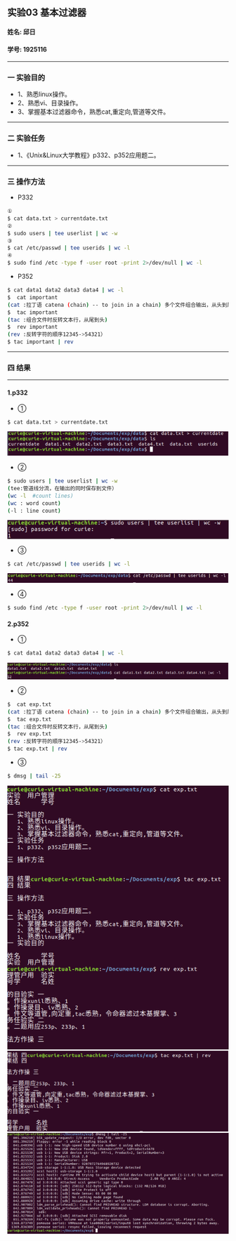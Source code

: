 ## 实验03  基本过滤器
#### 姓名: 邱日      
#### 学号: 1925116
------------------------------------------

### 一 实验目的
   - 1、熟悉linux操作。
   - 2、熟悉vi、目录操作。
   - 3、掌握基本过滤器命令，熟悉cat,重定向,管道等文件。

------------------------------------------   

### 二 实验任务
   - 1、《Unix&Linux大学教程》p332、p352应用题二。

------------------------------------------   

### 三 操作方法
- P332
```sh
①
$ cat data.txt > currentdate.txt
②
$ sudo users | tee userlist | wc -w
③
$ cat /etc/passwd | tee userids | wc -l
④
$ sudo find /etc -type f -user root -print 2>/dev/null | wc -l
```
- P352
```sh
$ cat data1 data2 data3 data4 | wc -l
$  cat important
(cat :拉丁语 catena (chain) -- to join in a chain) 多个文件组合输出，从头到尾。
$  tac important
(tac :组合文件时反转文本行，从尾到头)
$  rev important
(rev :反转字符的顺序12345->54321）
$ tac important | rev
```


--------------------------------------------------------------

### 四 结果
------------------------------------------------------------

#### 1.p332
- ①
```sh
$ cat data.txt > currentdate.txt
```
![](assets/README-9d79a.png)
- ②
```sh
$ sudo users | tee userlist | wc -w
(tee:管道线分流，在输出的同时保存到文件）
(wc -l  #count lines)
(wc : word count)
(-l : line count)
```
![](assets/README-8b6de.png)
- ③
```sh
$ cat /etc/passwd | tee userids | wc -l
```
![](assets/README-d47d6.png)
- ④
```sh
$ sudo find /etc -type f -user root -print 2>/dev/null | wc -l
```
#### 2.p352
- ①
```sh
$ cat data1 data2 data3 data4 | wc -l
```
![](assets/README-50a2e.png)
- ②
```sh
$  cat exp.txt
(cat :拉丁语 catena (chain) -- to join in a chain) 多个文件组合输出，从头到尾。
$  tac exp.txt
(tac :组合文件时反转文本行，从尾到头)
$  rev exp.txt
(rev :反转字符的顺序12345->54321）
$ tac exp.txt | rev
```
- ③
```sh
$ dmsg | tail -25
```
![](assets/README-ca22c.png)
![](assets/README-11525.png)
![](assets/README-67f8f.png)
